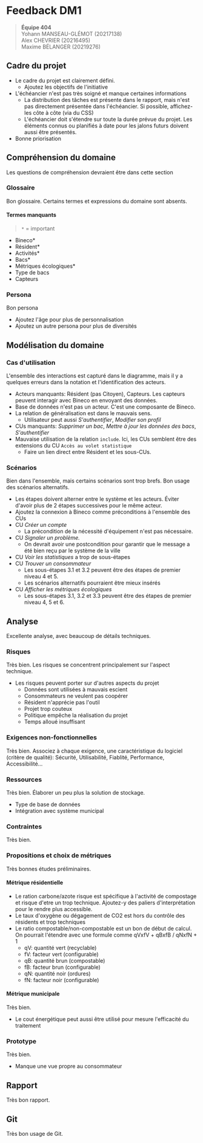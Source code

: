 # Feedback DM1

> **Équipe 404**  
> Yohann MANSEAU-GLÉMOT (20217138)  
> Alex CHEVRIER (20216495)  
> Maxime BÉLANGER (20219276)  

## Cadre du projet

- Le cadre du projet est clairement défini.
  - Ajoutez les objectifs de l'initiative
- L'échéancier n'est pas très soigné et manque certaines informations
  - La distribution des tâches est présente dans le rapport, mais n'est pas directement présentée dans l'échéancier. Si possible, affichez-les côte à côte (via du CSS)
  - L'échéancier doit s'étendre sur toute la durée prévue du projet. Les éléments connus ou planifiés à date pour les jalons futurs doivent aussi être présentés.
- Bonne priorisation

## Compréhension du domaine

Les questions de compréhension devraient être dans cette section

### Glossaire

Bon glossaire. Certains termes et expressions du domaine sont absents.

#### Termes manquants

> `*` = important

- Bineco*
- Résident*
- Activités*
- Bacs*
- Métriques écologiques*
- Type de bacs
- Capteurs

### Persona

Bon persona

- Ajoutez l'âge pour plus de personnalisation
- Ajoutez un autre persona pour plus de diversités

## Modélisation du domaine

### Cas d'utilisation

L'ensemble des interactions est capturé dans le diagramme, mais il y a quelques erreurs dans la notation et l'identification des acteurs.

- Acteurs manquants: Résident (pas Citoyen), Capteurs. Les capteurs peuvent interagir avec Bineco en envoyant des données.
- Base de données n'est pas un acteur. C'est une composante de Bineco.
- La relation de généralisation est dans le mauvais sens.
  - Utilisateur peut aussi *S'authentifier*, *Modifier son profil*
- CUs manquants: *Supprimer un bac*, *Mettre à jour les données des bacs*, *S'authentifier*
- Mauvaise utilisation de la relation `include`. Ici, les CUs semblent être des extensions du CU `Accès au volet statistique`
  - Faire un lien direct entre Résident et les sous-CUs.

### Scénarios

Bien dans l'ensemble, mais certains scénarios sont trop brefs. Bon usage des scénarios alternatifs.

- Les étapes doivent alterner entre le système et les acteurs. Éviter d'avoir plus de 2 étapes successives pour le même acteur.
- Ajoutez la connexion à Bineco comme préconditions à l'ensemble des CUs
- CU *Créer un compte*
  - La précondition de la nécessité d'équipement n'est pas nécessaire.
- CU *Signaler un problème.*
  - On devrait avoir une postcondition pour garantir que le message a été bien reçu par le système de la ville
- CU *Voir les statistiques* a trop de sous-étapes
- CU *Trouver un consommateur*
  - Les sous-étapes 3.1 et 3.2 peuvent être des étapes de premier niveau 4 et 5.
  - Les scénarios alternatifs pourraient être mieux insérés
- CU *Afficher les métriques écologiques*
  - Les sous-étapes 3.1, 3.2 et 3.3 peuvent être des étapes de premier niveau 4, 5 et 6.

## Analyse

Excellente analyse, avec beaucoup de détails techniques.

### Risques

Très bien. Les risques se concentrent principalement sur l'aspect technique.

- Les risques peuvent porter sur d'autres aspects du projet
  - Données sont utilisées à mauvais escient
  - Consommateurs ne veulent pas coopérer
  - Résident n'apprécie pas l'outil
  - Projet trop couteux
  - Politique empêche la réalisation du projet
  - Temps alloué insuffisant

### Exigences non-fonctionnelles

Très bien. Associez à chaque exigence, une caractéristique du logiciel (critère de qualité): Sécurité, Utilisabilité, Fiablité, Performance, Accessibilité...

### Ressources

Très bien. Élaborer un peu plus la solution de stockage.

- Type de base de données
- Intégration avec système municipal

### Contraintes

Très bien.

### Propositions et choix de métriques

Très bonnes études préliminaires.

#### Métrique résidentielle

- Le ration carbone/azote risque est spécifique à l'activité de compostage et risque d'etre un trop technique. Ajoutez-y des paliers d'interprétation pour le rendre plus accessible.
- Le taux d'oxygène ou dégagement de CO2 est hors du contrôle des résidents et trop techniques
- Le ratio compostable/non-compostable est un bon de début de calcul. On pourrait l'étendre avec une formule comme qVxfV + qBxfB / qNxfN + 1
  - qV: quantité vert (recyclable)
  - fV: facteur vert (configurable)
  - qB: quantité brun (compostable)
  - fB: facteur brun (configurable)
  - qN: quantité noir (ordures)
  - fN: facteur noir (configurable)

#### Métrique municipale

Très bien.

- Le cout énergétique peut aussi être utilisé pour mesure l'efficacité du traitement

### Prototype

Très bien.

- Manque une vue propre au consommateur

## Rapport

Très bon rapport.

## Git

Très bon usage de Git.
